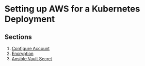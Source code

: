 # Setting up AWS for a Kubernetes Deployment

## Sections

1. [Configure Account](account.md)
1. [Encryption](encryption.md)
1. [Ansible Vault Secret](vault_secret.md)